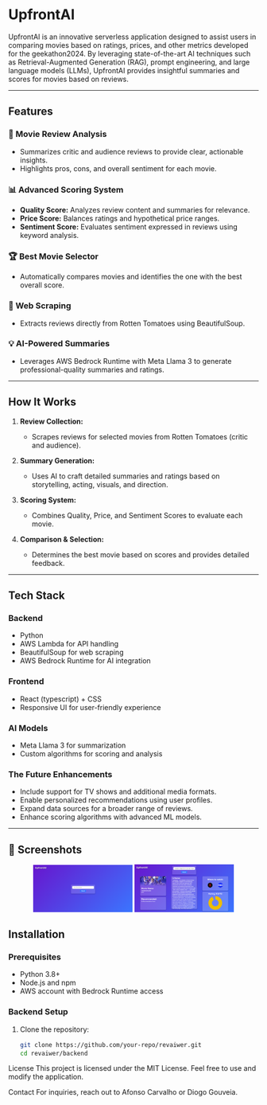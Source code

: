 # UpfrontAI

UpfrontAI is an innovative serverless application designed to assist users in comparing movies based on ratings, prices, and other metrics developed for the geekathon2024. By leveraging state-of-the-art AI techniques such as Retrieval-Augmented Generation (RAG), prompt engineering, and large language models (LLMs), UpfrontAI provides insightful summaries and scores for movies based on reviews.

---

## Features

### 🎥 Movie Review Analysis
- Summarizes critic and audience reviews to provide clear, actionable insights.
- Highlights pros, cons, and overall sentiment for each movie.

### 📊 Advanced Scoring System
- **Quality Score:** Analyzes review content and summaries for relevance.
- **Price Score:** Balances ratings and hypothetical price ranges.
- **Sentiment Score:** Evaluates sentiment expressed in reviews using keyword analysis.

### 🏆 Best Movie Selector
- Automatically compares movies and identifies the one with the best overall score.

### 🔎 Web Scraping
- Extracts reviews directly from Rotten Tomatoes using BeautifulSoup.

### 💡 AI-Powered Summaries
- Leverages AWS Bedrock Runtime with Meta Llama 3 to generate professional-quality summaries and ratings.

---

## How It Works

1. **Review Collection:**
   - Scrapes reviews for selected movies from Rotten Tomatoes (critic and audience).

2. **Summary Generation:**
   - Uses AI to craft detailed summaries and ratings based on storytelling, acting, visuals, and direction.

3. **Scoring System:**
   - Combines Quality, Price, and Sentiment Scores to evaluate each movie.

4. **Comparison & Selection:**
   - Determines the best movie based on scores and provides detailed feedback.

---

## Tech Stack

### Backend
- Python
- AWS Lambda for API handling
- BeautifulSoup for web scraping
- AWS Bedrock Runtime for AI integration

### Frontend
- React (typescript) + CSS
- Responsive UI for user-friendly experience

### AI Models
- Meta Llama 3 for summarization
- Custom algorithms for scoring and analysis

### The Future Enhancements
- Include support for TV shows and additional media formats.
- Enable personalized recommendations using user profiles.
- Expand data sources for a broader range of reviews.
- Enhance scoring algorithms with advanced ML models.
---

## 📱 Screenshots

<p align="center">
  <img src="./screenshots/beforeSearch.png" alt="Landing Screen" width="200"/>
  <img src="./screenshots/afterSearch.png" alt="After Search" width="200"/>
</p>


## Installation

### Prerequisites
- Python 3.8+
- Node.js and npm
- AWS account with Bedrock Runtime access

### Backend Setup

1. Clone the repository:
   ```bash
   git clone https://github.com/your-repo/revaiwer.git
   cd revaiwer/backend

License
This project is licensed under the MIT License. Feel free to use and modify the application.

Contact
For inquiries, reach out to Afonso Carvalho or Diogo Gouveia.
